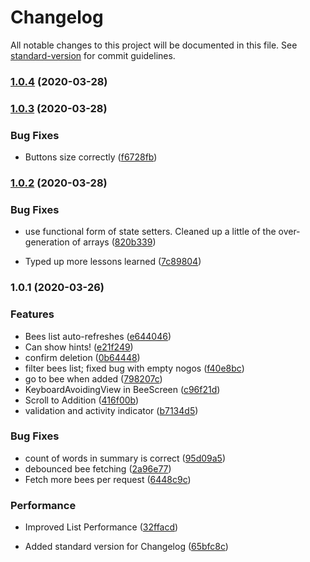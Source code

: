 # Changelog

All notable changes to this project will be documented in this file. See [standard-version](https://github.com/conventional-changelog/standard-version) for commit guidelines.

### [1.0.4](https://github.com/tooksome/lexybee-react-native-graphql-demo/compare/v1.0.3...v1.0.4) (2020-03-28)

### [1.0.3](https://github.com/tooksome/lexybee-react-native-graphql-demo/compare/v1.0.2...v1.0.3) (2020-03-28)


### Bug Fixes

* Buttons size correctly ([f6728fb](https://github.com/tooksome/lexybee-react-native-graphql-demo/commit/f6728fb1e9b798280d55e5cb50cea2604f32f9dd))

### [1.0.2](https://github.com/tooksome/lexybee-react-native-graphql-demo/compare/v1.0.1...v1.0.2) (2020-03-28)


### Bug Fixes

* use functional form of state setters. Cleaned up a little of the over-generation of arrays ([820b339](https://github.com/tooksome/lexybee-react-native-graphql-demo/commit/820b339e886bfe7d581a349967bd85bb80526806))


* Typed up more lessons learned ([7c89804](https://github.com/tooksome/lexybee-react-native-graphql-demo/commit/7c898044537913bd3e47a57c6e329c439b79cc80))

### 1.0.1 (2020-03-26)


### Features

* Bees list auto-refreshes ([e644046](https://github.com/tooksome/lexybee-react-native-graphql-demo/commit/e6440464681667c2511d12f57d3b077b4ae7cbdb))
* Can show hints! ([e21f249](https://github.com/tooksome/lexybee-react-native-graphql-demo/commit/e21f249eb9ab8762f2c49c2b073da9de3ba9b338))
* confirm deletion ([0b64448](https://github.com/tooksome/lexybee-react-native-graphql-demo/commit/0b64448a811b1e0a0338a32c2f53146bf2e77206))
* filter bees list; fixed bug with empty nogos ([f40e8bc](https://github.com/tooksome/lexybee-react-native-graphql-demo/commit/f40e8bc33d65b23f435bbdf0a6e32bcd063698ef))
* go to bee when added ([798207c](https://github.com/tooksome/lexybee-react-native-graphql-demo/commit/798207ceaf31095ce50d029808a4f0f4c0484054))
* KeyboardAvoidingView in BeeScreen ([c96f21d](https://github.com/tooksome/lexybee-react-native-graphql-demo/commit/c96f21dcca57d772ebae3a78f459f1a4e0ae7b19))
* Scroll to Addition ([416f00b](https://github.com/tooksome/lexybee-react-native-graphql-demo/commit/416f00b56bd0c9ab1bedbd85bb2b0690408b7533))
* validation and activity indicator ([b7134d5](https://github.com/tooksome/lexybee-react-native-graphql-demo/commit/b7134d536c00cf6c2dda66d498caa354ad8a97ad))


### Bug Fixes

* count of words in summary is correct ([95d09a5](https://github.com/tooksome/lexybee-react-native-graphql-demo/commit/95d09a5af17dd899a6ac491b27d6092d4923980a))
* debounced bee fetching ([2a96e77](https://github.com/tooksome/lexybee-react-native-graphql-demo/commit/2a96e77b92aa6f7b8ad19d6cfcbf451e92fa6b51))
* Fetch more bees per request ([6448c9c](https://github.com/tooksome/lexybee-react-native-graphql-demo/commit/6448c9c81c307f50dfcf9bbff96c9b1da10f907f))


### Performance

* Improved List Performance ([32ffacd](https://github.com/tooksome/lexybee-react-native-graphql-demo/commit/32ffacd1df3ca14622065ac5c19f877ed94e370d))


* Added standard version for Changelog ([65bfc8c](https://github.com/tooksome/lexybee-react-native-graphql-demo/commit/65bfc8c74d54c15e5406acb37d2f7c6d07d49c73))
